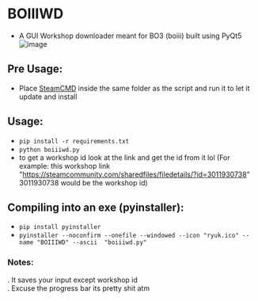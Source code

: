 # BOIIIWD
- A GUI Workshop downloader meant for BO3 (boiii) built using PyQt5 <br>
![image](https://github.com/faroukbmiled/BOIIIWD/assets/51106560/516daa16-e349-44b9-90cb-01718309f357)


## Pre Usage:
- Place [SteamCMD](https://steamcdn-a.akamaihd.net/client/installer/steamcmd.zip) inside the same folder as the script and run it to let it update and install
  
## Usage:
- ```pip install -r requirements.txt```
- ```python boiiiwd.py```
- to get a workshop id look at the link and get the id from it lol (For example: this workshop link "https://steamcommunity.com/sharedfiles/filedetails/?id=3011930738" 3011930738 would be the workshop id)

## Compiling into an exe (pyinstaller):
- ```pip install pyinstaller```
- ```pyinstaller --noconfirm --onefile --windowed --icon "ryuk.ico" --name "BOIIIWD" --ascii  "boiiiwd.py"```
  
### Notes:
. It saves your input except workshop id <br>
. Excuse the progress bar its pretty shit atm
